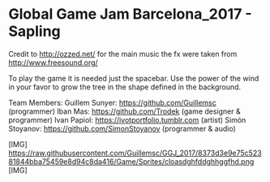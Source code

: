 # Global Game Jam Barcelona_2017 - Sapling
Credit to http://ozzed.net/ for the main music
the fx were taken from http://www.freesound.org/

To play the game it is needed just the spacebar.
Use the power of the wind in your favor to grow the tree in the shape defined in the background.

Team Members:
Guillem Sunyer:  	https://github.com/Guillemsc		    (programmer)
Iban Mas:	      	https://github.com/Trodek		        (game designer & programmer)
Ivan Papiol:     	https://ivotportfolio.tumblr.com  	(artist)
Simón Stoyanov:  	https://github.com/SimonStoyanov	  (programmer & audio)

[IMG] https://raw.githubusercontent.com/Guillemsc/GGJ_2017/8373d3e9e75c52381844bba75459e8d94c8da416/Game/Sprites/cloasdghfddghhggfhd.png [IMG]
